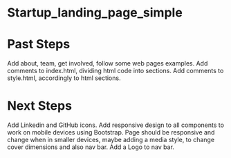 # Startup_landing_page_simple


# Past Steps
Add about, team, get involved, follow some web pages examples.
Add comments to index.html, dividing html code into sections.
Add comments to style.html, accordingly to html sections.

# Next Steps
Add Linkedin and GitHub icons. 
Add responsive design to all components to work on mobile devices using Bootstrap. Page should be responsive and change when in smaller devices, maybe adding a media style, to change cover dimensions and also nav bar.
Add a Logo to nav bar.
